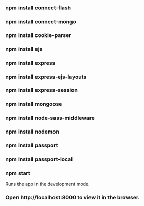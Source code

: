 ### npm install connect-flash
### npm install  connect-mongo
### npm install  cookie-parser
### npm install  ejs
### npm install express
### npm install  express-ejs-layouts
### npm install express-session
### npm install mongoose
### npm install node-sass-middleware
### npm install nodemon
### npm install passport
### npm install passport-local
 
### npm start 
Runs the app in the development mode.
### Open http://localhost:8000 to view it in the browser.
